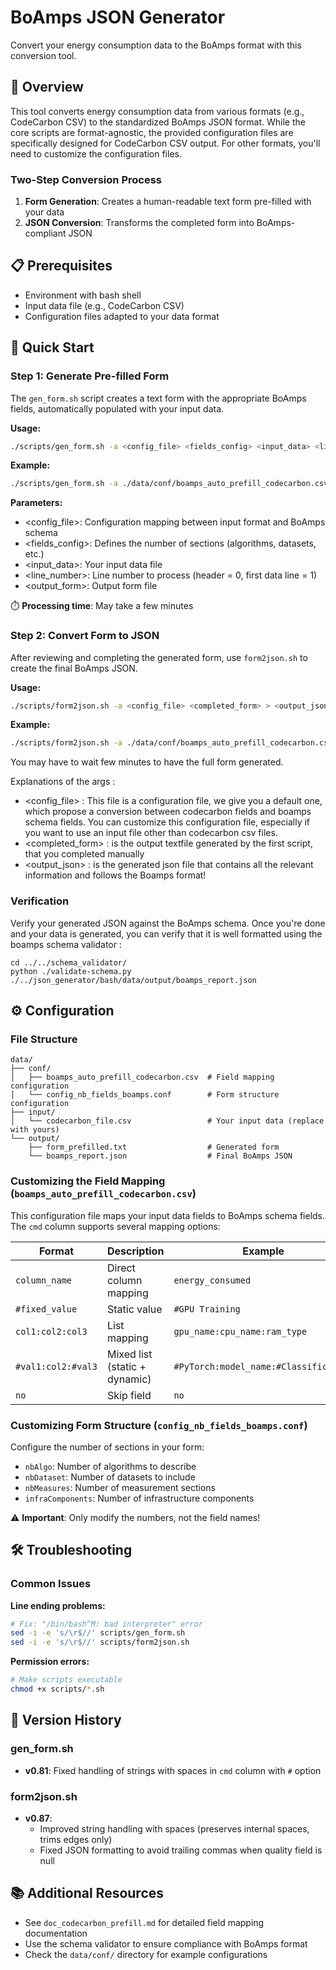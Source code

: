 # BoAmps JSON Generator

Convert your energy consumption data to the BoAmps format with this conversion tool.

## 🎯 Overview 

This tool converts energy consumption data from various formats (e.g., CodeCarbon CSV) to the standardized BoAmps JSON format. While the core scripts are format-agnostic, the provided configuration files are specifically designed for CodeCarbon CSV output. For other formats, you'll need to customize the configuration files.

### Two-Step Conversion Process

1. **Form Generation**: Creates a human-readable text form pre-filled with your data
2. **JSON Conversion**: Transforms the completed form into BoAmps-compliant JSON

## 📋 Prerequisites

- Environment with bash shell
- Input data file (e.g., CodeCarbon CSV)
- Configuration files adapted to your data format

## 🚀 Quick Start

### Step 1: Generate Pre-filled Form

The `gen_form.sh` script creates a text form with the appropriate BoAmps fields, automatically populated with your input data.

**Usage:**
```bash
./scripts/gen_form.sh -a <config_file> <fields_config> <input_data> <line_number> > <output_form>
```

**Example:**
```bash
./scripts/gen_form.sh -a ./data/conf/boamps_auto_prefill_codecarbon.csv ./data/conf/config_nb_fields_boamps.conf ./data/input/codecarbon_file.csv 2 > ./data/output/form_prefilled.txt
```

**Parameters:**
- <config_file>: Configuration mapping between input format and BoAmps schema
- <fields_config>: Defines the number of sections (algorithms, datasets, etc.)
- <input_data>: Your input data file
- <line_number>: Line number to process (header = 0, first data line = 1)
- <output_form>: Output form file

⏱️ **Processing time**: May take a few minutes

### Step 2: Convert Form to JSON

After reviewing and completing the generated form, use `form2json.sh` to create the final BoAmps JSON.

**Usage:**
```bash
./scripts/form2json.sh -a <config_file> <completed_form> > <output_json>
```

**Example:**
```bash
./scripts/form2json.sh -a ./data/conf/boamps_auto_prefill_codecarbon.csv ./data/output/form_prefilled.txt > ./data/output/boamps_report.json
```
You may have to wait few minutes to have the full form generated.

Explanations of the args : 
- <config_file> : This file is a configuration file, we give you a default one, which propose a conversion between codecarbon fields and boamps schema fields. You can customize this configuration file, especially if you want to use an input file other than codecarbon csv files.
- <completed_form> : is the output textfile generated by the first script, that you completed manually
- <output_json> : is the generated json file that contains all the relevant information and follows the Boamps format!



### Verification 

Verify your generated JSON against the BoAmps schema. Once you're done and your data is generated, you can verify that it is well formatted using the boamps schema validator : 
```
cd ../../schema_validator/
python ./validate-schema.py ./../json_generator/bash/data/output/boamps_report.json
```

## ⚙️ Configuration

### File Structure
```
data/
├── conf/
│   ├── boamps_auto_prefill_codecarbon.csv  # Field mapping configuration
│   └── config_nb_fields_boamps.conf        # Form structure configuration
├── input/
│   └── codecarbon_file.csv                 # Your input data (replace with yours)
└── output/
    ├── form_prefilled.txt                  # Generated form
    └── boamps_report.json                  # Final BoAmps JSON
```

### Customizing the Field Mapping (`boamps_auto_prefill_codecarbon.csv`)

This configuration file maps your input data fields to BoAmps schema fields. The `cmd` column supports several mapping options:

| Format | Description | Example |
|--------|-------------|---------|
| `column_name` | Direct column mapping | `energy_consumed` |
| `#fixed_value` | Static value | `#GPU Training` |
| `col1:col2:col3` | List mapping | `gpu_name:cpu_name:ram_type` |
| `#val1:col2:#val3` | Mixed list (static + dynamic) | `#PyTorch:model_name:#Classification` |
| `no` | Skip field | `no` |

### Customizing Form Structure (`config_nb_fields_boamps.conf`)

Configure the number of sections in your form:

- `nbAlgo`: Number of algorithms to describe
- `nbDataset`: Number of datasets to include  
- `nbMeasures`: Number of measurement sections
- `infraComponents`: Number of infrastructure components

⚠️ **Important**: Only modify the numbers, not the field names!

## 🛠️ Troubleshooting

### Common Issues

**Line ending problems:**
```bash
# Fix: "/bin/bash^M: bad interpreter" error
sed -i -e 's/\r$//' scripts/gen_form.sh
sed -i -e 's/\r$//' scripts/form2json.sh
```

**Permission errors:**
```bash
# Make scripts executable
chmod +x scripts/*.sh
```

## 📝 Version History

### gen_form.sh
- **v0.81**: Fixed handling of strings with spaces in `cmd` column with `#` option

### form2json.sh  
- **v0.87**: 
  - Improved string handling with spaces (preserves internal spaces, trims edges only)
  - Fixed JSON formatting to avoid trailing commas when quality field is null


## 📚 Additional Resources

- See `doc_codecarbon_prefill.md` for detailed field mapping documentation
- Use the schema validator to ensure compliance with BoAmps format
- Check the `data/conf/` directory for example configurations
